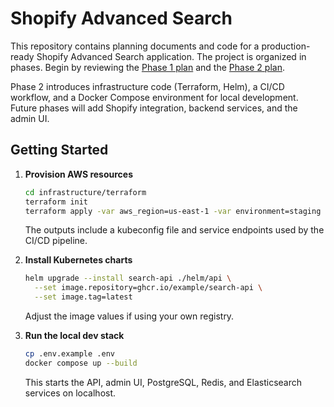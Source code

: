 # Shopify Advanced Search

This repository contains planning documents and code for a production-ready Shopify Advanced Search application. The project is organized in phases. Begin by reviewing the [Phase 1 plan](docs/phase1_plan.md) and the [Phase 2 plan](docs/phase2_plan.md).

Phase 2 introduces infrastructure code (Terraform, Helm), a CI/CD workflow, and a Docker Compose environment for local development. Future phases will add Shopify integration, backend services, and the admin UI.

## Getting Started

1. **Provision AWS resources**
   ```bash
   cd infrastructure/terraform
   terraform init
   terraform apply -var aws_region=us-east-1 -var environment=staging
   ```
   The outputs include a kubeconfig file and service endpoints used by the CI/CD pipeline.

2. **Install Kubernetes charts**
   ```bash
   helm upgrade --install search-api ./helm/api \
     --set image.repository=ghcr.io/example/search-api \
     --set image.tag=latest
   ```
   Adjust the image values if using your own registry.

3. **Run the local dev stack**
   ```bash
   cp .env.example .env
   docker compose up --build
   ```
   This starts the API, admin UI, PostgreSQL, Redis, and Elasticsearch services on localhost.

